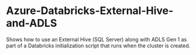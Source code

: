 # Azure-Databricks-External-Hive-and-ADLS
Shows how to use an External Hive (SQL Server) along with ADLS Gen 1 as part of a Databricks initialization script that runs when the cluster is created.
